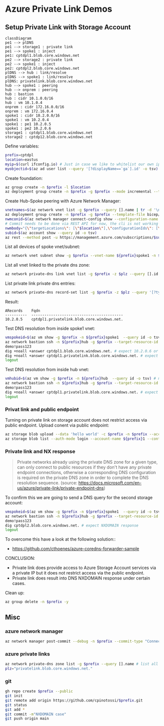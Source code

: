 # Azure Private Link Demos

## Setup Private Link with Storage Account

~~~ mermaid
classDiagram
pe1 --> plDNS
pe1 --> storage1 : private link
pe1 --> spoke1 : inject
pe1: cptdpl1.blob.core.windows.net
pe2 --> storage2 : private link
pe2 --> spoke1 : inject 
pe2: cptdpl2.blob.core.windows.net
plDNS --> hub : link/resolve
plDNS --> spoke1 : link/resolve
plDNS: privatelink.blob.core.windows.net
hub --> spoke1 : peering
hub --> onprem : peering
hub : bastion
hub : cidr 10.1.0.0/16
hub : vm 10.1.0.4
onprem : cidr 172.16.0.0/16
onprem : vm 172.16.0.4
spoke1 : cidr 10.2.0.0/16
spoke1 : vm 10.2.0.4
spoke1 : pe1 10.2.0.5
spoke1 : pe2 10.2.0.6
storage1 : cptdpl1.blob.core.windows.net
storage2 : cptdp12.blob.core.windows.net
~~~

Define variables:

~~~ bash
prefix=cptdpl
location=eastus
myip=$(curl ifconfig.io) # Just in case we like to whitelist our own ip.
myobjectid=$(az ad user list --query '[?displayName==`ga`].id' -o tsv) # just in case we like to assing some RBAC roles to ourself.
~~~

Create foundation:

~~~ bash
az group create -n $prefix -l $location
az deployment group create -n $prefix -g $prefix --mode incremental --template-file bicep/deploy.bicep -p prefix=$prefix myobjectid=$myobjectid location=$location myip=$myip
~~~

Create Hub-Spoke peering with Azure Network Manager:

~~~ bash
vnetnames=$(az network vnet list -g $prefix --query [].name | tr -d '\n' | tr -d ' ')
az deployment group create -n $prefix -g $prefix --template-file bicep/deploy.vnm.bicep -p prefix=$prefix location=$location hubname=${prefix}hub vnetnames=$vnetnames
nwmconid=$(az network manager connect-config show --configuration-name $prefix -n $prefix -g $prefix --query id -o tsv) 
# Commit needs to be done via REST API for now, the cli is not working yet.
nwmbody="{\"targetLocations\": [\"$location\"],\"configurationIds\": [\"$nwmconid\"],\"commitType\": \"Connectivity\"}"
subid=$(az account show --query id -o tsv)
az rest --method post -u https://management.azure.com/subscriptions/$subid/resourceGroups/$prefix/providers/Microsoft.Network/networkManagers/$prefix/commit --url-parameters api-version=2021-02-01-preview -b "$nwmbody"
~~~

List all devices of spoke vnet/subnet:

~~~ bash
az network vnet subnet show -g $prefix --vnet-name ${prefix}spoke1 -n $prefix --query ipConfigurations[].id -o tsv # expect 3 entries
~~~

List all vnet linked to the private dns zone:

~~~ bash
az network private-dns link vnet list -g $prefix -z $plz --query [].id # expect 2 links
~~~

List private link private dns entries:

~~~ bash
az network private-dns record-set list -g $prefix -z $plz --query '[?type==`Microsoft.Network/privateDnsZones/A`].{aRecords:aRecords[0].ipv4Address,fqdn:fqdn}' -o table # expect 1 a records
~~~

Result:

~~~ text
ARecords    Fqdn
----------  ------------------------------------------
10.2.0.5    cptdpl1.privatelink.blob.core.windows.net.
~~~


Test DNS resolution from inside spoke1 vnet:

~~~ bash
vmspokeid=$(az vm show -g $prefix -n ${prefix}spoke1  --query id -o tsv) # linked to pdns
az network bastion ssh -n ${prefix}hub -g $prefix --target-resource-id $vmspokeid --auth-type password --username chpinoto
demo!pass123
dig +noall +answer cptdpl1.blob.core.windows.net. # expect 10.2.0.6 or 10.2.0.5
dig +noall +answer cptdpl1.privatelink.blob.core.windows.net. # expect 10.2.0.6 or 10.2.0.5
logout
~~~

Test DNS resolution from inside hub vnet:

~~~ bash
vmhubid=$(az vm show -g $prefix -n ${prefix}hub  --query id -o tsv) # not linked to pdns
az network bastion ssh -n ${prefix}hub -g $prefix --target-resource-id $vmhubid --auth-type password --username chpinoto
demo!pass123
dig +noall +answer cptdpl1.privatelink.blob.core.windows.net. # expect 10.2.0.6 or 10.2.0.5
logout
~~~

### Privat link and public endpoint

Turning on private link on storage account does not restrict access via public endpoint.
Upload conent via public endpoint:

~~~ bash
az storage blob upload --data 'hello world' -c $prefix -n $prefix --account-name ${prefix}1 --auth-mode login
az storage blob list --auth-mode login --account-name ${prefix}1 --container-name $prefix
~~~

### Private link and NX response

> Private networks already using the private DNS zone for a given type, can only connect to public resources if they don't have any private endpoint connections, otherwise a corresponding DNS configuration is required on the private DNS zone in order to complete the DNS resolution sequence.
> (source: https://docs.microsoft.com/en-us/azure/private-link/private-endpoint-dns)

To confirm this we are going to send a DNS query for the second storage account:

~~~ bash
vmspokeid=$(az vm show -g $prefix -n ${prefix}spoke1  --query id -o tsv) # linked to pdns
az network bastion ssh -n ${prefix}hub -g $prefix --target-resource-id $vmspokeid --auth-type password --username chpinoto
demo!pass123
dig cptdpl2.blob.core.windows.net. # expect NXDOMAIN response
logout
~~~

To overcome this have a look at the following solution::
- https://github.com/cthoenes/azure-coredns-forwarder-sample

CONCLUSION:
- Private link does provide access to Azure Storage Account services via a private IP but it does not restrict access via the public endpoint.
- Private link does result into DNS NXDOMAIN response under certain cases.

Clean up:

~~~ bash
az group delete -n $prefix -y
~~~

## Misc

### azure network manager

~~~ bash
az network manager post-commit --debug -n $prefix --commit-type "Connectivity" --target-locations $location -g $prefix --configuration-ids $nwmconid
~~~

### azure private links

~~~ bash
az network private-dns zone list -g $prefix --query [].name # list all private dns zones
plz="privatelink.blob.core.windows.net."
~~~
### git

~~~ bash
gh repo create $prefix --public
git init
git remote add origin https://github.com/cpinotossi/$prefix.git
git status
git add *
git commit -m"NXDOMAIN case"
git push origin main 
~~~
